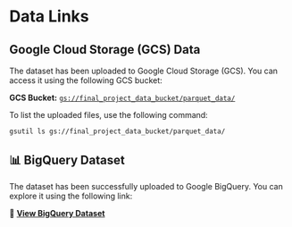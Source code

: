 # Data Links

## Google Cloud Storage (GCS) Data
The dataset has been uploaded to Google Cloud Storage (GCS). You can access it using the following GCS bucket:

**GCS Bucket:** [`gs://final_project_data_bucket/parquet_data/`](https://console.cloud.google.com/storage/browser/final_project_data_bucket;tab=permissions?forceOnBucketsSortingFiltering=true&inv=1&invt=AbsR0w&project=dataeng-440211&prefix=&forceOnObjectsSortingFiltering=false&pli=1)

To list the uploaded files, use the following command:

```sh
gsutil ls gs://final_project_data_bucket/parquet_data/
```

## 📊 BigQuery Dataset
The dataset has been successfully uploaded to Google BigQuery. You can explore it using the following link:

🔗 **[View BigQuery Dataset](https://console.cloud.google.com/bigquery?ws=!1m4!1m3!3m2!1sdataeng-440211!2sfootball_DS)**

